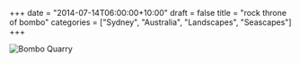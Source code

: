 +++
date = "2014-07-14T06:00:00+10:00"
draft = false
title = "rock throne of bombo"
categories = ["Sydney", "Australia", "Landscapes", "Seascapes"]
+++

<img sizes="(max-width: 30em) 100%, (max-width: 50em) 50%,
            calc(33% - 100px)"
     srcset="/thumb/rock-throne-of-bombo.jpg 3200w,
             /thumb/rock-throne-of-bombo-large.jpg 2560w,
             /thumb/rock-throne-of-bombo-medium.jpg 2048w,
             /thumb/rock-throne-of-bombo-small.jpg 1024w,
             /thumb/rock-throne-of-bombo-xsmall.jpg 640w"
     src="/thumb/rock-throne-of-bombo-small.jpg"
     class="caption__media"
     alt="Bombo Quarry"/>
